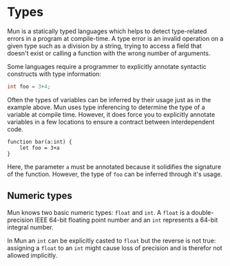 # Types

Mun is a statically typed languages which helps to detect type-related errors in
a program at compile-time. A type error is an invalid operation on a given type
such as a division by a string, trying to access a field that doesn't exist or
calling a function with the wrong number of arguments.

Some languages require a programmer to explicitly annotate syntactic constructs
with type information:

```c++
int foo = 3+4;
```

Often the types of variables can be inferred by their usage just as in the
example above. Mun uses type inferencing to determine the type of a variable at
compile time. However, it does force you to explicitly annotate variables in a
few locations to ensure a contract between interdependent code.

```mun
function bar(a:int) {
    let foo = 3+a
}
```

Here, the parameter `a` must be annotated because it solidifies the signature of
the function. However, the type of `foo` can be inferred through it's usage.

## Numeric types

Mun knows two basic numeric types: `float` and `int`. A `float` is a
double-precision IEEE 64-bit floating point number and an `int` represents a
64-bit integral number.

In Mun an `int` can be explicitly casted to `float` but the reverse is not true:
assigning a `float` to an `int` might cause loss of precision and is therefor
not allowed implicitly.
